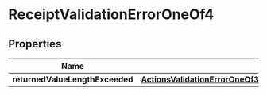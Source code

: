 
# ReceiptValidationErrorOneOf4

## Properties
| Name | Type | Description | Notes |
| ------------ | ------------- | ------------- | ------------- |
| **returnedValueLengthExceeded** | [**ActionsValidationErrorOneOf3AddKeyMethodNameLengthExceeded**](ActionsValidationErrorOneOf3AddKeyMethodNameLengthExceeded.md) |  |  |



